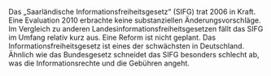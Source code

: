 Das „Saarländische Informationsfreiheitsgesetz“ (SIFG) trat 2006 in Kraft. Eine
Evaluation 2010 erbrachte keine substanziellen Änderungsvorschläge. Im Vergleich
zu anderen Landesinformationsfreiheitsgesetzen fällt das SIFG im Umfang relativ
kurz aus. Eine Reform ist nicht geplant. Das Informationsfreiheitsgesetz ist eines der schwächsten in
Deutschland. Ähnlich wie das Bundesgesetz schneidet das SIFG besonders schlecht
ab, was die Informationsrechte und die Gebühren angeht.
